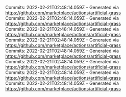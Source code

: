 Commits: 2022-02-21T02:48:14.059Z - Generated via https://github.com/marketplace/actions/artificial-grass
<br>
Commits: 2022-02-21T02:48:14.059Z - Generated via https://github.com/marketplace/actions/artificial-grass
<br>
Commits: 2022-02-21T02:48:14.059Z - Generated via https://github.com/marketplace/actions/artificial-grass
<br>
Commits: 2022-02-21T02:48:14.059Z - Generated via https://github.com/marketplace/actions/artificial-grass
<br>
Commits: 2022-02-21T02:48:14.059Z - Generated via https://github.com/marketplace/actions/artificial-grass
<br>
Commits: 2022-02-21T02:48:14.059Z - Generated via https://github.com/marketplace/actions/artificial-grass
<br>
Commits: 2022-02-21T02:48:14.059Z - Generated via https://github.com/marketplace/actions/artificial-grass
<br>
Commits: 2022-02-21T02:48:14.059Z - Generated via https://github.com/marketplace/actions/artificial-grass
<br>
